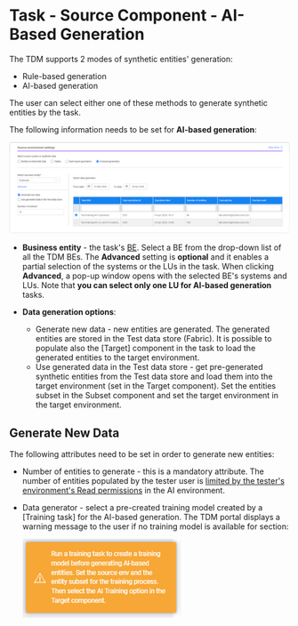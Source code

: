 # Task - Source Component - AI-Based Generation

The TDM supports 2 modes of synthetic entities' generation:

- Rule-based generation
- AI-based generation

The user can select either one of these methods to generate synthetic entities by the task.

The following information needs to be set for **AI-based generation**:

![rule based](images/task_source_ai_based_gen.png)

- **Business entity** - the task's [BE](https://github.com/k2view-academy/K2View-Academy/blob/Academy_8.0_TDM_9.0/articles/TDM/tdm_gui/04_tdm_gui_business_entity_window.md). Select a BE from the drop-down list of all the TDM BEs. The **Advanced** setting is **optional** and it enables a partial selection of the systems or the LUs in the task. When clicking **Advanced**, a pop-up window opens with the selected BE's systems and LUs. Note that **you can select only one LU for AI-based generation** tasks.

  

- **Data generation options**:

  - Generate new data - new entities are generated. The generated entities are stored in the Test data store (Fabric). It is possible to populate also the [Target] component in the task to load the generated entities to the target environment.
  - Use generated data in the Test data store - get pre-generated synthetic entities from the Test data store and load them into the target environment (set in the Target component). Set the entities subset in the Subset component and set the target environment in the target environment.

## Generate New Data 

The following attributes need to be set in order to generate new entities:

- Number of entities to generate - this is a mandatory attribute. The number of entities populated by the tester user is [limited by the tester's environment's Read permissions](10_environment_roles_tab.md#read-and-write-and-number-of-entities) in the AI environment. 

- Data generator - select a pre-created training model created by a [Training task] for the AI-based generation.  The TDM portal displays a warning message to the user if no training model is available for section:

  ![training warning](images/ai_generation_warning_no_training.png)

  



